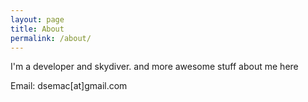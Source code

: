 ```yaml
---
layout: page
title: About
permalink: /about/
---
```


I'm a developer and skydiver.
and more awesome stuff about me here

Email: dsemac[at]gmail.com